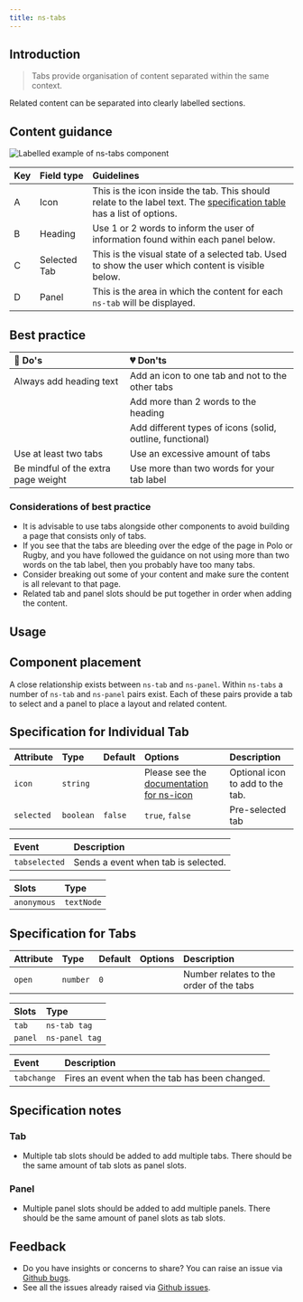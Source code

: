 ```yaml
---
title: ns-tabs
---
```


## Introduction

> Tabs provide organisation of content separated within the same context.

Related content can be separated into clearly labelled sections.

## Content guidance

![Labelled example of ns-tabs component](/images/ns-tabs/content-guidance.webp)

| Key | Field type | Guidelines |
| :--- | :--- | :--- |
| A | Icon | This is the icon inside the tab. This should relate to the label text. The [specification table](#specification-for-individual-tab) has a list of options. |
| B | Heading | Use 1 or 2 words to inform the user of information found within each panel below. |
| C | Selected Tab | This is the visual state of a selected tab. Used to show the user which content is visible below. |
| D | Panel | This is the area in which the content for each `ns-tab` will be displayed. |

## Best practice

| 💚 Do's | 💔 Don'ts |
| :--- | :--- |
| Always add heading text | Add an icon to one tab and not to the other tabs |
|  | Add more than 2 words to the heading |
|  | Add different types of icons (solid, outline, functional) |
| Use at least two tabs | Use an excessive amount of tabs |
| Be mindful of the extra page weight | Use more than two words for your tab label |

### Considerations of best practice

* It is advisable to use tabs alongside other components to avoid building a page that consists only of tabs.
* If you see that the tabs are bleeding over the edge of the page in Polo or Rugby, and you have followed the guidance on not using more than two words on the tab label, then you probably have too many tabs.
* Consider breaking out some of your content and make sure the content is all relevant to that page.
* Related tab and panel slots should be put together in order when adding the content.

## Usage

<StorybookStory story="components-ns-tabs--tabs"></StorybookStory>

## Component placement

A close relationship exists between `ns-tab` and `ns-panel`. Within `ns-tabs` a number of `ns-tab` and `ns-panel` pairs exist. Each of these pairs provide a tab to select and a panel to place a layout and related content.

## Specification for Individual Tab

| Attribute | Type | Default | Options | Description |
| :--- | :--- | :--- | :--- | :--- |
| `icon`    | `string` |  | Please see the [documentation for ns-icon](../components/ns-icon) | Optional icon to add to the tab. |
| `selected` | `boolean` | `false` |`true`, `false`| Pre-selected tab |

| Event | Description |
| :--- | :--- |
| `tabselected` | Sends a event when tab is selected. |

| Slots | Type |
| :--- | :--- |
| `anonymous` | `textNode` |

## Specification for Tabs

| Attribute | Type | Default   | Options   | Description |
| :--- | :--- | :--- | :--- | :--- |
| `open` | `number`    | `0` |  | Number relates to the order of the tabs |

| Slots | Type |
| :--- | :--- |
| `tab`   | `ns-tab tag`   |
| `panel` | `ns-panel tag` |

| Event | Description |
| :--- | :--- |
| `tabchange` | Fires an event when the tab has been changed. |

## Specification notes

### Tab

* Multiple tab slots should be added to add multiple tabs. There should be the same amount of tab slots as panel slots.

### Panel

* Multiple panel slots should be added to add multiple panels. There should be the same amount of panel slots as tab slots.

## Feedback

* Do you have insights or concerns to share? You can raise an issue via [Github bugs](https://github.com/ConnectedHomes/nucleus/issues/new?assignees=&labels=Bug&template=a--bug-report.md&title=[bug]%20[ns-tabs]).
* See all the issues already raised via [Github issues](https://github.com/connectedHomes/nucleus/issues?utf8=%E2%9C%93&q=is%3Aopen+is%3Aissue+label%3ABug+[ns-tabs]).

<PageFooter></PageFooter>
